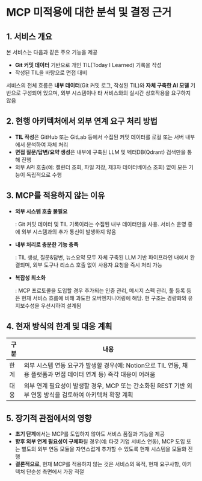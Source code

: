 # MCP 미적용에 대한 분석 및 결정 근거

## 1. 서비스 개요

본 서비스는 다음과 같은 주요 기능을 제공

- **Git 커밋 데이터** 기반으로 개인 TIL(Today I Learned) 기록을 작성
- 작성된 TIL을 바탕으로 면접 대비

서비스의 전체 흐름은 **내부 데이터**(Git 커밋 로그, 작성된 TIL)와 **자체 구축한 AI 모델** 기반으로 구성되어 있으며, 외부 시스템이나 타 서비스와의 실시간 상호작용을 요구하지 않음

## 2. 현행 아키텍처에서 외부 연계 요구 처리 방법

- **TIL 작성**은 GitHub 또는 GitLab 등에서 수집된 커밋 데이터를 로컬 또는 서버 내부에서 분석하여 자체 처리
- **면접 질문/답변/요약 생성**은 내부에 구축된 LLM 및 벡터DB(Qdrant) 검색만을 통해 진행
- 외부 API 호출(예: 캘린더 조회, 파일 저장, 제3자 데이터베이스 조회) 없이 모든 기능이 독립적으로 수행

## 3. MCP를 적용하지 않는 이유

- **외부 시스템 호출 불필요**
    
    : Git 커밋 데이터 및 TIL 기록이라는 수집된 내부 데이터만을 사용. 서비스 운영 중에 외부 시스템과의 추가 통신이 발생하지 않음
    
- **내부 처리로 충분한 기능 충족**
    
    : TIL 생성, 질문&답변, 뉴스요약 모두 자체 구축된 LLM 기반 파이프라인 내에서 완결되며, 외부 도구나 리소스 호출 없이 사용자 요청을 즉시 처리 가능
    
- **복잡성 최소화**
    
    : MCP 프로토콜을 도입할 경우 추가되는 인증 관리, 메시지 스펙 관리, 툴 등록 등은 현재 서비스 흐름에 비해 과도한 오버엔지니어링에 해당. 현 구조는 경량화와 유지보수성을 우선시하여 설계됨

<h2>4. 현재 방식의 한계 및 대응 계획</h2>

구분 | 내용
-- | --
한계 | 외부 시스템 연동 요구가 발생할 경우(예: Notion으로 TIL 연동, 채용 플랫폼과 면접 데이터 연계 등) 즉각 대응이 어려움
대응 | 외부 연계 필요성이 발생할 경우, MCP 또는 간소화된 REST 기반 외부 연동 방식을 검토하여 아키텍처 확장 계획


<h2>5. 장기적 관점에서의 영향</h2>
<ul>
<li><strong>초기 단계</strong>에서는 MCP를 도입하지 않아도 서비스 품질과 기능을 제공</li>
<li><strong>향후 외부 연계 필요성이 구체화</strong>될 경우(예: 타깃 기업 서비스 연동), MCP 도입 또는 별도의 외부 연동 모듈을 자연스럽게 추가할 수 있도록 현재 시스템을 모듈화 진행</li>
<li><strong>결론적으로</strong>, 현재 MCP를 적용하지 않는 것은 서비스의 목적, 현재 요구사항, 아키텍처 단순성 측면에서 가장 적절</li>
</ul>

